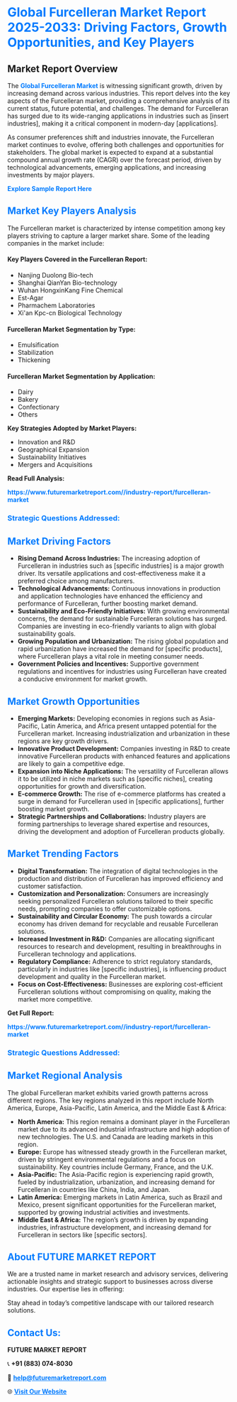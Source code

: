 <h1 style="color: #007BFF;">Global Furcelleran Market Report 2025-2033: Driving Factors, Growth Opportunities, and Key Players</h1>

<section id="overview">
<h2>Market Report Overview</h2>
<p>The <a href="https://www.futuremarketreport.com//industry-report/furcelleran-market" style="color: #007BFF; text-decoration: none;"><strong>Global Furcelleran Market</strong></a> is witnessing significant growth, driven by increasing demand across various industries. This report delves into the key aspects of the Furcelleran market, providing a comprehensive analysis of its current status, future potential, and challenges. The demand for Furcelleran has surged due to its wide-ranging applications in industries such as [insert industries], making it a critical component in modern-day [applications].</p>
<p>As consumer preferences shift and industries innovate, the Furcelleran market continues to evolve, offering both challenges and opportunities for stakeholders. The global market is expected to expand at a substantial compound annual growth rate (CAGR) over the forecast period, driven by technological advancements, emerging applications, and increasing investments by major players.</p>
</section>

<section id="overview">
<p><a href="https://www.futuremarketreport.com//request-sample/reportId=61706" style="color: #007BFF; text-decoration: none;"><strong>Explore Sample Report Here</strong></a></p>
</section>

<section id="key-players">
<h2 style="color: #007BFF;">Market Key Players Analysis</h2>
<p>The Furcelleran market is characterized by intense competition among key players striving to capture a larger market share. Some of the leading companies in the market include:</p>
<h4>Key Players Covered in the Furcelleran Report:</h4>
<ul><li>Nanjing Duolong Bio-tech</li><li>Shanghai QianYan Bio-technology</li><li>Wuhan HongxinKang Fine Chemical</li><li>Est-Agar</li><li>Pharmachem Laboratories</li><li>Xi&#039;an Kpc-cn Biological Technology</li></ul>
<h4>Furcelleran Market Segmentation by Type:</h4>
<ul><li>Emulsification</li><li>Stabilization</li><li>Thickening</li></ul>

<h4>Furcelleran Market Segmentation by Application:</h4>
<ul><li>Dairy</li><li>Bakery</li><li>Confectionary</li><li>Others</li></ul>
<p><strong>Key Strategies Adopted by Market Players:</strong></p>
<ul>
<li>Innovation and R&D</li>
<li>Geographical Expansion</li>
<li>Sustainability Initiatives</li>
<li>Mergers and Acquisitions</li>
</ul>
</section>

<section>
<p><strong>Read Full Analysis: </strong></p><a href="https://www.futuremarketreport.com//industry-report/furcelleran-market" style="color: #007BFF; text-decoration: none;"><strong>https://www.futuremarketreport.com//industry-report/furcelleran-market</strong></a>
<h3 style="color: #007BFF;">Strategic Questions Addressed:</h3>
</section>

<section id="driving-factors">
<h2 style="color: #007BFF;">Market Driving Factors</h2>
<ul>
<li><strong>Rising Demand Across Industries:</strong> The increasing adoption of Furcelleran in industries such as [specific industries] is a major growth driver. Its versatile applications and cost-effectiveness make it a preferred choice among manufacturers.</li>
<li><strong>Technological Advancements:</strong> Continuous innovations in production and application technologies have enhanced the efficiency and performance of Furcelleran, further boosting market demand.</li>
<li><strong>Sustainability and Eco-Friendly Initiatives:</strong> With growing environmental concerns, the demand for sustainable Furcelleran solutions has surged. Companies are investing in eco-friendly variants to align with global sustainability goals.</li>
<li><strong>Growing Population and Urbanization:</strong> The rising global population and rapid urbanization have increased the demand for [specific products], where Furcelleran plays a vital role in meeting consumer needs.</li>
<li><strong>Government Policies and Incentives:</strong> Supportive government regulations and incentives for industries using Furcelleran have created a conducive environment for market growth.</li>
</ul>
</section>

<section id="growth-opportunities">
<h2 style="color: #007BFF;">Market Growth Opportunities</h2>
<ul>
<li><strong>Emerging Markets:</strong> Developing economies in regions such as Asia-Pacific, Latin America, and Africa present untapped potential for the Furcelleran market. Increasing industrialization and urbanization in these regions are key growth drivers.</li>
<li><strong>Innovative Product Development:</strong> Companies investing in R&D to create innovative Furcelleran products with enhanced features and applications are likely to gain a competitive edge.</li>
<li><strong>Expansion into Niche Applications:</strong> The versatility of Furcelleran allows it to be utilized in niche markets such as [specific niches], creating opportunities for growth and diversification.</li>
<li><strong>E-commerce Growth:</strong> The rise of e-commerce platforms has created a surge in demand for Furcelleran used in [specific applications], further boosting market growth.</li>
<li><strong>Strategic Partnerships and Collaborations:</strong> Industry players are forming partnerships to leverage shared expertise and resources, driving the development and adoption of Furcelleran products globally.</li>
</ul>
</section>

<section id="trending-factors">
<h2 style="color: #007BFF;">Market Trending Factors</h2>
<ul>
<li><strong>Digital Transformation:</strong> The integration of digital technologies in the production and distribution of Furcelleran has improved efficiency and customer satisfaction.</li>
<li><strong>Customization and Personalization:</strong> Consumers are increasingly seeking personalized Furcelleran solutions tailored to their specific needs, prompting companies to offer customizable options.</li>
<li><strong>Sustainability and Circular Economy:</strong> The push towards a circular economy has driven demand for recyclable and reusable Furcelleran solutions.</li>
<li><strong>Increased Investment in R&D:</strong> Companies are allocating significant resources to research and development, resulting in breakthroughs in Furcelleran technology and applications.</li>
<li><strong>Regulatory Compliance:</strong> Adherence to strict regulatory standards, particularly in industries like [specific industries], is influencing product development and quality in the Furcelleran market.</li>
<li><strong>Focus on Cost-Effectiveness:</strong> Businesses are exploring cost-efficient Furcelleran solutions without compromising on quality, making the market more competitive.</li>
</ul>
</section>

<section>
<p><strong>Get Full Report: </strong></p><a href="https://www.futuremarketreport.com//industry-report/furcelleran-market" style="color: #007BFF; text-decoration: none;"><strong>https://www.futuremarketreport.com//industry-report/furcelleran-market</strong></a>
<h3 style="color: #007BFF;">Strategic Questions Addressed:</h3>
</section>


<section id="regional-analysis">
<h2 style="color: #007BFF;">Market Regional Analysis</h2>
<p>The global Furcelleran market exhibits varied growth patterns across different regions. The key regions analyzed in this report include North America, Europe, Asia-Pacific, Latin America, and the Middle East & Africa:</p>
<ul>
<li><strong>North America:</strong> This region remains a dominant player in the Furcelleran market due to its advanced industrial infrastructure and high adoption of new technologies. The U.S. and Canada are leading markets in this region.</li>
<li><strong>Europe:</strong> Europe has witnessed steady growth in the Furcelleran market, driven by stringent environmental regulations and a focus on sustainability. Key countries include Germany, France, and the U.K.</li>
<li><strong>Asia-Pacific:</strong> The Asia-Pacific region is experiencing rapid growth, fueled by industrialization, urbanization, and increasing demand for Furcelleran in countries like China, India, and Japan.</li>
<li><strong>Latin America:</strong> Emerging markets in Latin America, such as Brazil and Mexico, present significant opportunities for the Furcelleran market, supported by growing industrial activities and investments.</li>
<li><strong>Middle East & Africa:</strong> The region’s growth is driven by expanding industries, infrastructure development, and increasing demand for Furcelleran in sectors like [specific sectors].</li>
</ul>
</section>

<footer>
<h2 style="color: #007BFF;">About FUTURE MARKET REPORT</h2>
<p>We are a trusted name in market research and advisory services, delivering actionable insights and strategic support to businesses across diverse industries. Our expertise lies in offering:</p>

<p>Stay ahead in today’s competitive landscape with our tailored research solutions.</p>

<h2 style="color: #007BFF;">Contact Us:</h2>
<p><strong>FUTURE MARKET REPORT</strong></p>
<p>📞 <strong>+91 (883) 074-8030</strong></p>
<p>📧 <strong><a href="mailto:help@futuremarketreport.com" style="color: #007BFF;">help@futuremarketreport.com</a></strong></p>
<p>🌐 <strong><a href="https://www.futuremarketreport.com/" style="color: #007BFF;">Visit Our Website</a></strong></p>
</footer>